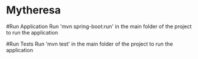 # Mytheresa

#Run Application
Run 'mvn spring-boot:run' in the main folder of the project to run the application

#Run Tests
Run 'mvn test' in the main folder of the project to run the application
